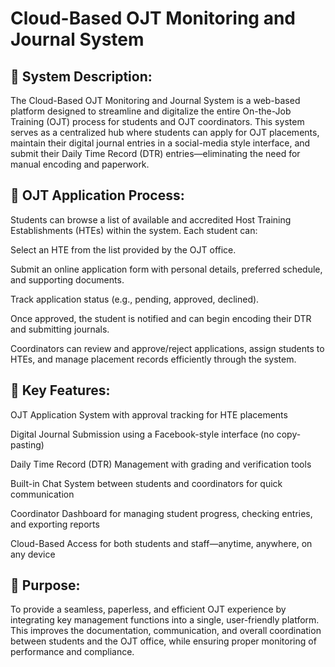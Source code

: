 
# Cloud-Based OJT Monitoring and Journal System

## 📘 System Description:
The Cloud-Based OJT Monitoring and Journal System is a web-based platform designed to streamline and digitalize the entire On-the-Job Training (OJT) process for students and OJT coordinators. This system serves as a centralized hub where students can apply for OJT placements, maintain their digital journal entries in a social-media style interface, and submit their Daily Time Record (DTR) entries—eliminating the need for manual encoding and paperwork.

## 🏢 OJT Application Process:
Students can browse a list of available and accredited Host Training Establishments (HTEs) within the system. Each student can:

Select an HTE from the list provided by the OJT office.

Submit an online application form with personal details, preferred schedule, and supporting documents.

Track application status (e.g., pending, approved, declined).

Once approved, the student is notified and can begin encoding their DTR and submitting journals.

Coordinators can review and approve/reject applications, assign students to HTEs, and manage placement records efficiently through the system.

## 🧩 Key Features:
OJT Application System with approval tracking for HTE placements

Digital Journal Submission using a Facebook-style interface (no copy-pasting)

Daily Time Record (DTR) Management with grading and verification tools

Built-in Chat System between students and coordinators for quick communication

Coordinator Dashboard for managing student progress, checking entries, and exporting reports

Cloud-Based Access for both students and staff—anytime, anywhere, on any device

## 🎯 Purpose:
To provide a seamless, paperless, and efficient OJT experience by integrating key management functions into a single, user-friendly platform. This improves the documentation, communication, and overall coordination between students and the OJT office, while ensuring proper monitoring of performance and compliance.
